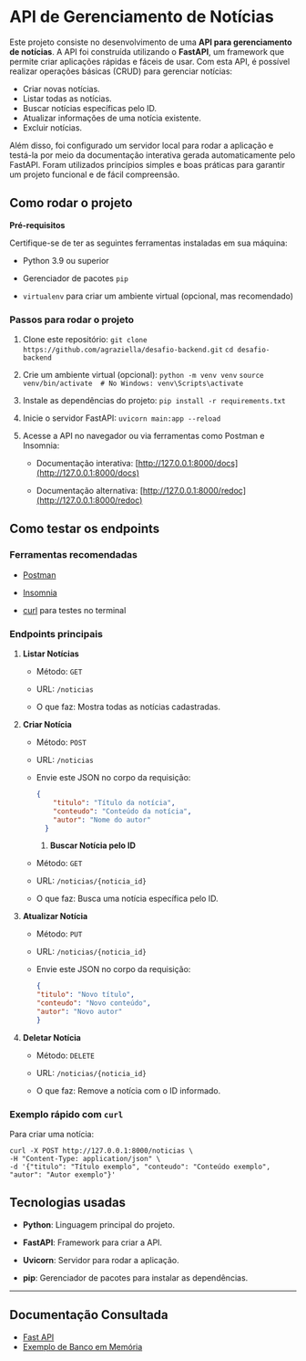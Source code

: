# API de Gerenciamento de Notícias

Este projeto consiste no desenvolvimento de uma **API para gerenciamento de notícias**. A API foi construída utilizando o **FastAPI**, um framework que permite criar aplicações rápidas e fáceis de usar. Com esta API, é possível realizar operações básicas (CRUD) para gerenciar notícias:

-   Criar novas notícias.
-   Listar todas as notícias.
-   Buscar notícias específicas pelo ID.
-   Atualizar informações de uma notícia existente.
-   Excluir notícias.

Além disso, foi configurado um servidor local para rodar a aplicação e testá-la por meio da documentação interativa gerada automaticamente pelo FastAPI. Foram utilizados princípios simples e boas práticas para garantir um projeto funcional e de fácil compreensão.


## Como rodar o projeto

**Pré-requisitos**

Certifique-se de ter as seguintes ferramentas instaladas em sua máquina:

-   Python 3.9 ou superior
    
-   Gerenciador de pacotes `pip`
    
-   `virtualenv` para criar um ambiente virtual (opcional, mas recomendado)

### Passos para rodar o projeto

1.  Clone este repositório:
      `git clone https://github.com/agraziella/desafio-backend.git`
        `cd desafio-backend`
        
2. Crie um ambiente virtual (opcional):
`python -m venv venv`
`source venv/bin/activate  # No Windows: venv\Scripts\activate`

3. Instale as dependências do projeto:
`pip install -r requirements.txt`

4. Inicie o servidor FastAPI:
`uvicorn main:app --reload` 

5.  Acesse a API no navegador ou via ferramentas como Postman e Insomnia:
    
    -   Documentação interativa: [http://127.0.0.1:8000/docs](http://127.0.0.1:8000/docs)
        
    -   Documentação alternativa: [http://127.0.0.1:8000/redoc](http://127.0.0.1:8000/redoc)

## Como testar os endpoints

### Ferramentas recomendadas

-   [Postman](https://www.postman.com/)
    
-   [Insomnia](https://insomnia.rest/)
    
-   [curl](https://curl.se/) para testes no terminal
    


### Endpoints principais

1.  **Listar Notícias**
    
    -   Método: `GET`
        
    -   URL: `/noticias`
        
    -   O que faz: Mostra todas as notícias cadastradas.
        
2.  **Criar Notícia**
    
    -   Método: `POST`
        
    -   URL: `/noticias`
        
    -   Envie este JSON no corpo da requisição:
		  ```json
		 {
		      "titulo": "Título da notícia",
		      "conteudo": "Conteúdo da notícia",
		      "autor": "Nome do autor"
		    }
		``` 
		1.  **Buscar Notícia pelo ID**
    
    -   Método: `GET`
        
    -   URL: `/noticias/{noticia_id}`
        
    -   O que faz: Busca uma notícia específica pelo ID.
        
2.  **Atualizar Notícia**
    
    -   Método: `PUT`
        
    -   URL: `/noticias/{noticia_id}`
        
    -   Envie este JSON no corpo da requisição:
		   ```json
		{
		  "titulo": "Novo título",
		  "conteudo": "Novo conteúdo",
		  "autor": "Novo autor"
		}
		```

1.  **Deletar Notícia**
    
    -   Método: `DELETE`
        
    -   URL: `/noticias/{noticia_id}`
        
    -   O que faz: Remove a notícia com o ID informado.
        

### Exemplo rápido com `curl`

Para criar uma notícia:
```
curl -X POST http://127.0.0.1:8000/noticias \
-H "Content-Type: application/json" \
-d '{"titulo": "Título exemplo", "conteudo": "Conteúdo exemplo", "autor": "Autor exemplo"}'
```


## Tecnologias usadas

-   **Python**: Linguagem principal do projeto.
    
-   **FastAPI**: Framework para criar a API.
    
-   **Uvicorn**: Servidor para rodar a aplicação.
    
-   **pip**: Gerenciador de pacotes para instalar as dependências.
    

----------

## Documentação Consultada
-  [Fast API](https://fastapi.tiangolo.com/)
- [Exemplo de Banco em Memória](https://gist.github.com/bsgabrielsilva/1d8d3ddc61b35c5315343e9924a642)

